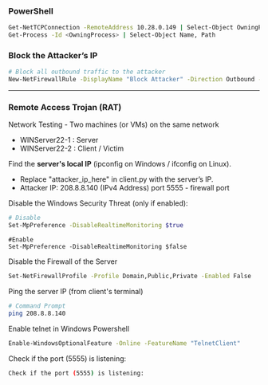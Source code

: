 ### PowerShell
```bash
Get-NetTCPConnection -RemoteAddress 10.28.0.149 | Select-Object OwningProcess, State # Find which program is connecting to 10.28.0.149
Get-Process -Id <OwningProcess> | Select-Object Name, Path
```


### Block the Attacker’s IP
```bash
# Block all outbound traffic to the attacker
New-NetFirewallRule -DisplayName "Block Attacker" -Direction Outbound -RemoteAddress 10.28.0.149 -Action Block
```


---
### Remote Access Trojan (RAT) 

Network Testing - Two machines (or VMs) on the same network
- WINServer22-1 : Server
- WINServer22-2 : Client / Victim



Find the **server's local IP** (ipconfig on Windows / ifconfig on Linux).
- Replace "attacker_ip_here" in client.py with the server’s IP.
- Attacker IP: 208.8.8.140 (IPv4 Address)
port 5555 - firewall port



Disable the Windows Security Threat (only if enabled):

```bash
# Disable
Set-MpPreference -DisableRealtimeMonitoring $true
```


```
#Enable
Set-MpPreference -DisableRealtimeMonitoring $false
```

Disable the Firewall of the Server
```bash
Set-NetFirewallProfile -Profile Domain,Public,Private -Enabled False
```

Ping the server IP (from client's terminal)
```bash
# Command Prompt
ping 208.8.8.140
```


Enable telnet in Windows Powershell
```bash
Enable-WindowsOptionalFeature -Online -FeatureName "TelnetClient"
```


Check if the port (5555) is listening:
```bash
Check if the port (5555) is listening:
```


